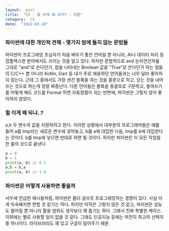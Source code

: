 ```yaml
---
layout:  post
title:  "CS - 헐 이게 왜 되지? : 치환"
category:  CS
date:  "2022-03-10"
---
```


### 파이썬에 대한 개인적 견해 - 몇가지 맘에 들지 않는 문법들
파이썬이 프로그래밍 초심자가 처음 배우기 좋은 언어일 뿐 아니라, AI나 데이터 처리 등 컴플렉스한 분야에서도 쓰이는 것을 알고 있다. 하지만 문법적으로 and 논리연산자를 그대로 "and"로 쓴다던가, 참을 나타내는 Boolean 값을 "True"로 쓴다던가 하는 점들이 C/C++ 뿐 아니라 Kotlin, Dart 등 내가 주로 애용하던 언어들과는 너무 달라 좋아하지 않는다. 근데 그 중에서도 가장 센건 블록을 여는 것을 콜론으로 하고, 닫는 것을 내어쓰는 것으로 하는게 정말 짜증난다. 다른 언어들은 블록을 중괄호로 구분하고, 들여쓰기를 어떻게 해도 코드를 Format 하면 자동정렬이 되는 반면에, 파이썬은 그렇지 않아 좋아하지 않았다.

### 헐 이게 왜 되냐..?
a,b 두 변수의 값을 치환하려고 한다. 이러한 상황에서 대부분의 프로그래머들은 예를 들어 a를 tmp라는 새로운 변수에 넣어놓고, b를 a에 대입한 다음, tmp를 b에 대입한다는 것이다. b를 tmp에 넣으면 반대로 하면 될 것이다. 하지만 파이썬은 이 모든 작업을 한 줄의 코드로 끝낸다.
```python
a = 0
b = 1
print(a, b) // 0 1
a,b = b,a
print(a, b) // 1 0
```
### 파이썬은 어떻게 사용하면 좋을까
서두에 언급한 예시들처럼, 파이썬은 좀더 글쓰듯 프로그래밍하는 경향이 있다. 사실 이게 익숙해지면 편할 것 같기는 하다. 하지만 아직은 그렇지 않은 것 같고, 파이썬은 성능도 떨어질 뿐 아니라 활용 범위도 생각보다 꽤 좁기는 하다. 그래서 진짜 특별한 케이스 이외에는 별로 사용할 일이 없을 것 같다. 그래도 인공지능 등에는 여전히 최고의 선택지 중 하나이다. 라이브러리도 꽤 있고 구글이 밀어주기 때문.